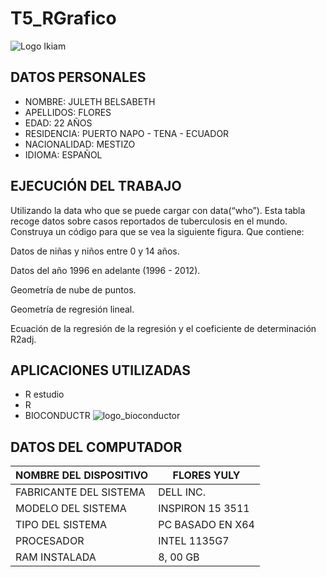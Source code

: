 # T5_RGrafico
![Logo Ikiam](https://user-images.githubusercontent.com/104948373/220817590-bd154afa-666e-4425-a68f-eff61dcfd87b.png)

## DATOS PERSONALES 
-  NOMBRE:  JULETH BELSABETH 
- APELLIDOS: FLORES 
- EDAD: 22 AÑOS 
- RESIDENCIA: PUERTO NAPO - TENA - ECUADOR
- NACIONALIDAD: MESTIZO
- IDIOMA: ESPAÑOL
##  EJECUCIÓN DEL TRABAJO 
Utilizando la data who que se puede cargar con data(“who”). Esta tabla recoge datos sobre casos reportados de tuberculosis en el mundo. Construya un código para que se vea la siguiente figura. Que contiene:

Datos de niñas y niños entre 0 y 14 años.

Datos del año 1996 en adelante (1996 - 2012).

Geometría de nube de puntos.

Geometría de regresión lineal.

Ecuación de la regresión de la regresión y el coeficiente de determinación R2adj.

## APLICACIONES UTILIZADAS 
- R estudio 
-  R
- BIOCONDUCTR
![logo_bioconductor](https://user-images.githubusercontent.com/104948373/220816481-9d1bac8c-9b9c-4b03-bcbe-824da5d4622d.gif)

## DATOS DEL COMPUTADOR 
 | NOMBRE DEL DISPOSITIVO  |  FLORES YULY |
|  ----------------------- | ------------|
| FABRICANTE DEL SISTEMA |  DELL INC. |
| MODELO DEL SISTEMA |  INSPIRON 15 3511 |
|  TIPO DEL SISTEMA | PC BASADO EN X64 |
|  PROCESADOR | INTEL  1135G7 |
| RAM INSTALADA | 8, 00 GB |

